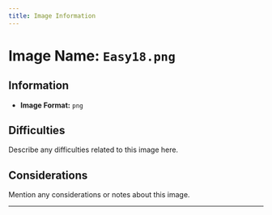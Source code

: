 ```yaml
---
title: Image Information
---
```


# Image Name: `Easy18.png`

## Information

- **Image Format:** `png`

## Difficulties

Describe any difficulties related to this image here.

## Considerations

Mention any considerations or notes about this image.

---
